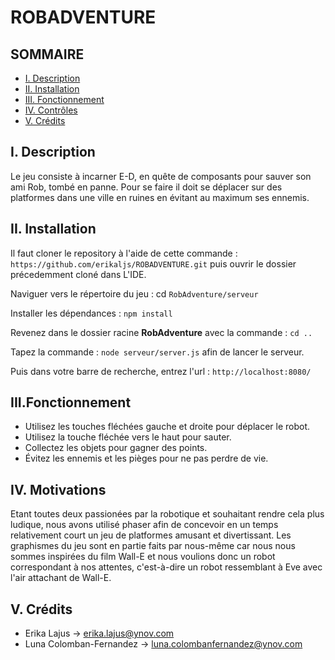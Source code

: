 # ROBADVENTURE

## SOMMAIRE
- [I. Description](#i-Description)
- [II. Installation](#ii-Installation)
- [III. Fonctionnement](#iii-Fonctionnement)
- [IV. Contrôles](#iv-Controles)
- [V. Crédits](#v-Credits)


## I. Description 

Le jeu consiste à incarner E-D, en quête de composants pour sauver son ami Rob, tombé en panne. 
Pour se faire il doit se déplacer sur des platformes dans une ville en ruines en évitant au maximum ses ennemis. 


## II. Installation

Il faut cloner le repository à l'aide de cette commande : 
`https://github.com/erikaljs/ROBADVENTURE.git`
puis ouvrir le dossier précedemment cloné dans L'IDE.

Naviguer vers le répertoire du jeu : cd `RobAdventure/serveur`

Installer les dépendances : `npm install`

Revenez dans le dossier racine **RobAdventure** avec la commande : `cd ..`

Tapez la commande : `node serveur/server.js` afin de lancer le serveur.

Puis dans votre barre de recherche, entrez l'url : `http://localhost:8080/`


## III.Fonctionnement

- Utilisez les touches fléchées gauche et droite pour déplacer le robot.
- Utilisez la touche fléchée vers le haut pour sauter.
- Collectez les objets pour gagner des points.
- Évitez les ennemis et les pièges pour ne pas perdre de vie.


## IV. Motivations

Etant toutes deux passionées par la robotique et souhaitant rendre cela plus ludique, nous avons utilisé phaser afin de concevoir en un temps relativement court un jeu de platformes amusant et divertissant. Les graphismes du jeu sont en partie faits par nous-même car nous nous sommes inspirées du film Wall-E et nous voulions donc un robot correspondant à nos attentes, c'est-à-dire un robot ressemblant à Eve avec l'air attachant de Wall-E.


## V. Crédits

- Erika Lajus -> erika.lajus@ynov.com
- Luna Colomban-Fernandez -> luna.colombanfernandez@ynov.com




